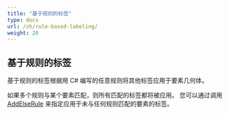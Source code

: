 ```yaml
---
title: "基于规则的标签"
type: docs
url: /zh/rule-based-labeling/
weight: 20
---
```


## **基于规则的标签**
基于规则的标签根据用 C# 编写的任意规则将其他标签应用于要素几何体。

如果多个规则与某个要素匹配，则所有匹配的标签都将被应用。 您可以通过调用 [AddElseRule](https://reference.aspose.com/gis/net/aspose.gis.rendering.labelings/rulebasedlabeling/methods/addelserule) 来指定应用于未与任何规则匹配的要素的标签。
